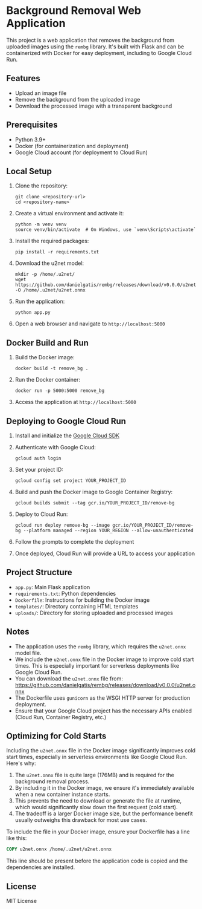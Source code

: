 # Background Removal Web Application

This project is a web application that removes the background from uploaded images using the `rembg` library. It's built with Flask and can be containerized with Docker for easy deployment, including to Google Cloud Run.

## Features

- Upload an image file
- Remove the background from the uploaded image
- Download the processed image with a transparent background

## Prerequisites

- Python 3.9+
- Docker (for containerization and deployment)
- Google Cloud account (for deployment to Cloud Run)

## Local Setup

1. Clone the repository:
   ```
   git clone <repository-url>
   cd <repository-name>
   ```

2. Create a virtual environment and activate it:
   ```
   python -m venv venv
   source venv/bin/activate  # On Windows, use `venv\Scripts\activate`
   ```

3. Install the required packages:
   ```
   pip install -r requirements.txt
   ```

4. Download the u2net model:
   ```
   mkdir -p /home/.u2net/
   wget https://github.com/danielgatis/rembg/releases/download/v0.0.0/u2net.onnx -O /home/.u2net/u2net.onnx
   ```

5. Run the application:
   ```
   python app.py
   ```

6. Open a web browser and navigate to `http://localhost:5000`

## Docker Build and Run

1. Build the Docker image:
   ```
   docker build -t remove_bg .
   ```

2. Run the Docker container:
   ```
   docker run -p 5000:5000 remove_bg
   ```

3. Access the application at `http://localhost:5000`

## Deploying to Google Cloud Run

1. Install and initialize the [Google Cloud SDK](https://cloud.google.com/sdk/docs/install)

2. Authenticate with Google Cloud:
   ```
   gcloud auth login
   ```

3. Set your project ID:
   ```
   gcloud config set project YOUR_PROJECT_ID
   ```

4. Build and push the Docker image to Google Container Registry:
   ```
   gcloud builds submit --tag gcr.io/YOUR_PROJECT_ID/remove-bg
   ```

5. Deploy to Cloud Run:
   ```
   gcloud run deploy remove-bg --image gcr.io/YOUR_PROJECT_ID/remove-bg --platform managed --region YOUR_REGION --allow-unauthenticated
   ```

6. Follow the prompts to complete the deployment

7. Once deployed, Cloud Run will provide a URL to access your application

## Project Structure

- `app.py`: Main Flask application
- `requirements.txt`: Python dependencies
- `Dockerfile`: Instructions for building the Docker image
- `templates/`: Directory containing HTML templates
- `uploads/`: Directory for storing uploaded and processed images

## Notes

- The application uses the `rembg` library, which requires the `u2net.onnx` model file. 
- We include the `u2net.onnx` file in the Docker image to improve cold start times. This is especially important for serverless deployments like Google Cloud Run.
- You can download the `u2net.onnx` file from: https://github.com/danielgatis/rembg/releases/download/v0.0.0/u2net.onnx
- The Dockerfile uses `gunicorn` as the WSGI HTTP server for production deployment.
- Ensure that your Google Cloud project has the necessary APIs enabled (Cloud Run, Container Registry, etc.)

## Optimizing for Cold Starts

Including the `u2net.onnx` file in the Docker image significantly improves cold start times, especially in serverless environments like Google Cloud Run. Here's why:

1. The `u2net.onnx` file is quite large (176MB) and is required for the background removal process.
2. By including it in the Docker image, we ensure it's immediately available when a new container instance starts.
3. This prevents the need to download or generate the file at runtime, which would significantly slow down the first request (cold start).
4. The tradeoff is a larger Docker image size, but the performance benefit usually outweighs this drawback for most use cases.

To include the file in your Docker image, ensure your Dockerfile has a line like this:

```dockerfile
COPY u2net.onnx /home/.u2net/u2net.onnx
```

This line should be present before the application code is copied and the dependencies are installed.

## License

MIT License

